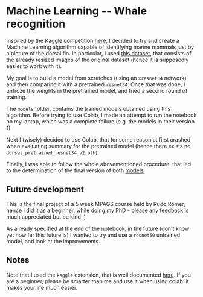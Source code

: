 # Machine Learning -- Whale recognition

Inspired by the Kaggle competition [here](https://www.kaggle.com/c/happy-whale-and-dolphin/data), I decided to try and create a Machine Learning algorithm capable of identifying marine mammals just by a picture of the dorsal fin. In particular, I used [this dataset](https://www.kaggle.com/datasets/bdsaglam/happy-whale-512?select=sample_submission.csv), that consists of the already resized images of the original dataset (hence it is supposedly easier to work with it).

My goal is to build a model from scratches (using an `xresnet34` network) and then comparing it with a pretrained `resnet34`. Once that was done, I unfroze the weights in the pretrained model, and tried a second round of training.

The `models` folder, contains the trained models obtained using this algorithm. Before trying to use Colab, I made an attempt to run the notebook on my laptop, which was a complete failure (e.g. the models in their version 1). 

Next I (wisely) decided to use Colab, that for some reason at first crashed when evaluating summary for the pretrained model (hence there exists no `dorsal_pretrained_resnet34_v2.pth`).

Finally, I was able to follow the whole abovementioned procedure, that led to the determination of the final version of both [models](models/).

## Future development
This is the final project of a 5 week MPAGS course held by Rudo Römer, hence I did it as a beginner, while doing my PhD - please any feedback is much appreciated but be kind :)

As already specified at the end of the notebook, in the future (don't know yet how far this future is) I wanted to try and use a `resnet50` untrained model, and look at the improvements.

## Notes
Note that I used the `kaggle` extension, that is well documented [here](https://www.analyticsvidhya.com/blog/2021/06/how-to-load-kaggle-datasets-directly-into-google-colab/). If you are a beginner, please be smarter than me and use it when using colab: it makes your life much easier. 